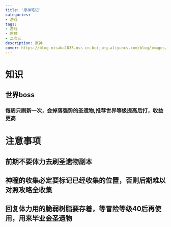 ```yaml
---
title: '原神笔记'
categories:
- 游戏
tags: 
- 游戏
- 原神
- 二次元
description: 原神
cover: https://blog-misaka1033.oss-cn-beijing.aliyuncs.com/blog/images/2020082815550918957.webp
---
```

# 知识
## 世界boss
### 每周只刷新一次，会掉落强势的圣遗物,推荐世界等级提高后打，收益更高
# 注意事项
## 前期不要体力去刷圣遗物副本
## 神瞳的收集必定要标记已经收集的位置，否则后期难以对照攻略全收集
## 回复体力用的脆弱树脂要存着，等冒险等级40后再使用，用来毕业金圣遗物